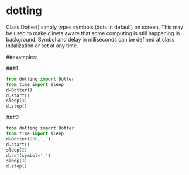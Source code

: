 # dotting

Class Dotter() simply types symbols (dots in default) on screen. This may
be used to make clinets aware that some computing is still happening
in background. Symbol and delay in miliseconds can be defined at class
initalization or set at any time.

##examples:

###1
```python
from dotting import Dotter
from time import sleep
d=Dotter()
d.start()
sleep(3)
d.stop()
```
###2
```py
from dotting import Dotter
from time import sleep
d=Dotter(200,',')
d.start()
sleep(2)
d.set(symbol='.')
sleep(3)
d.stop()
```